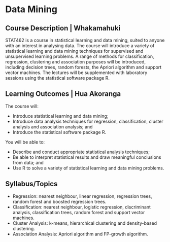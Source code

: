 # Data Mining

## Course Description | Whakamahuki

STAT462 is a course in statistical learning and data mining, suited to anyone with an
interest in analysing data. The course will introduce a variety of statistical learning and data mining
techniques for supervised and unsupervised learning problems. A range of methods for classification,
regression, clustering and association purposes will be introduced, including decision trees, random
forests, the Apriori algorithm and support vector machines. The lectures will be supplemented with
laboratory sessions using the statistical software package R.

## Learning Outcomes | Hua Akoranga

The course will:

- Introduce statistical learning and data mining;
- Introduce data analysis techniques for regression, classification, cluster analysis and association analysis; and
- Introduce the statistical software package R.

You will be able to:

- Describe and conduct appropriate statistical analysis techniques;
- Be able to interpret statistical results and draw meaningful conclusions from data; and
- Use R to solve a variety of statistical learning and data mining problems.

## Syllabus/Topics

- Regression: nearest neighbour, linear regression, regression trees, random forest and
boosted regression trees.
- Classification: nearest neighbour, logistic regression, discriminant analysis, classification
trees, random forest and support vector machines.
- Cluster Analysis: k-means, hierarchical clustering and density-based clustering.
- Association Analysis: Apriori algorithm and FP-growth algorithm.
